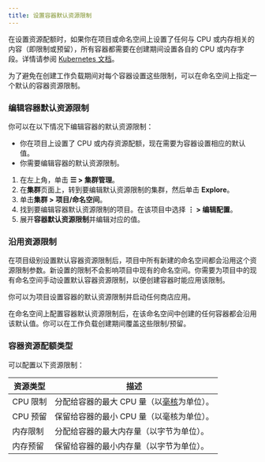```yaml
---
title: 设置容器默认资源限制
---
```


在设置资源配额时，如果你在项目或命名空间上设置了任何与 CPU 或内存相关的内容（即限制或预留），所有容器都需要在创建期间设置各自的 CPU 或内存字段。详情请参阅 [Kubernetes 文档](https://kubernetes.io/docs/concepts/policy/resource-quotas/#requests-vs-limits)。

为了避免在创建工作负载期间对每个容器设置这些限制，可以在命名空间上指定一个默认的容器资源限制。

### 编辑容器默认资源限制

你可以在以下情况下编辑容器的默认资源限制：

- 你在项目上设置了 CPU 或内存资源配额，现在需要为容器设置相应的默认值。
- 你需要编辑容器的默认资源限制。

1. 在左上角，单击 **☰ > 集群管理**。
1. 在**集群**页面上，转到要编辑默认资源限制的集群，然后单击 **Explore**。
1. 单击**集群 > 项目/命名空间**。
1. 找到要编辑容器默认资源限制的项目。在该项目中选择 **⋮ > 编辑配置**。
1. 展开**容器默认资源限制**并编辑对应的值。

### 沿用资源限制

在项目级别设置默认容器资源限制后，项目中所有新建的命名空间都会沿用这个资源限制参数。新设置的限制不会影响项目中现有的命名空间。你需要为项目中的现有命名空间手动设置默认容器资源限制，以便创建容器时能应用该限制。

你可以为项目设置容器的默认资源限制并启动任何商店应用。

在命名空间上配置容器默认资源限制后，在该命名空间中创建的任何容器都会沿用该默认值。你可以在工作负载创建期间覆盖这些限制/预留。

### 容器资源配额类型

可以配置以下资源限制：

| 资源类型 | 描述 |
| ------------------------ | ------------------------------------------------------------------------------------------------------------------------------------------------------------------------------------------------- |
| CPU 限制 | 分配给容器的最大 CPU 量（以[毫核](https://kubernetes.io/docs/concepts/configuration/manage-compute-resources-container/#meaning-of-cpu)为单位）。 |
| CPU 预留 | 保留给容器的最小 CPU 量（以毫核为单位）。 |
| 内存限制 | 分配给容器的最大内存量（以字节为单位）。 |
| 内存预留 | 保留给容器的最小内存量（以字节为单位）。 |